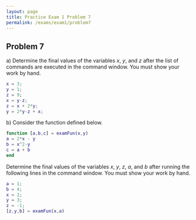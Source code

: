 ```yaml
---
layout: page
title: Practice Exam 1 Problem 7
permalink: /exams/exam1/problem7
---
```


## Problem 7

a) Determine the final values of the variables *x*, *y*, and *z* after the list of commands are executed in the command window.
You must show your work by hand.

```Matlab
x = 3;
y = 1;
z = 9;
x = y-z;
z = x + 2*y;
y = 2*y-z + x;
```

b) Consider the function defined below.

```Matlab
function [a,b,c] = examFun(x,y)
a = 2*x - y
b = x^2-y
c = a + b
end
```

Determine the final values of the variables *x*, *y*, *z*, *a*, and *b* after running the following lines in the command window.  You must show your work by hand.

```Matlab
a = 1;
b = 4;
x = 2;
y = 3;
z = -1;
[z,y,b] = examFun(x,a)
```

